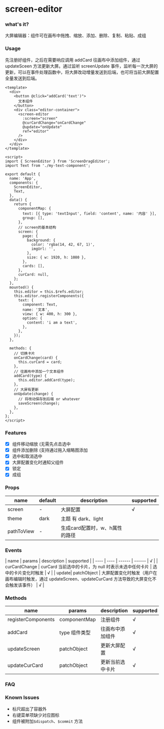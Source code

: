 # screen-editor

### what's it?

大屏编辑器：组件可在画布中拖拽、缩放、添加、删除、复制、粘贴、成组

### Usage

先注册好组件，之后在需要响应调用 addCard 往画布中添加组件，通过 updateSceen 方法更新大屏。通过监听 screenUpdate 事件，监听每一次大屏的更新，可以在事件处理函数中，将大屏改动增量发送到后端，也可将当前大屏配置全量发送到后端。

```vue
<template>
  <div>
    <button @click="addCard('text')">
      文本组件
    </button>
    <div class="editor-container">
      <screen-editor
        :screen="screen"
        @curCardChange="onCardChange"
        @update="onUpdate"
        ref="editor"
      />
    </div>
  </div>
</template>

<script>
import { ScreenEditor } from 'ScreenDragEditor';
import Text from './my-text-component';

export default {
  name: 'App',
  components: {
    ScreenEditor,
    Text,
  },
  data() {
    return {
      componentMap: {
        text: [{ type: 'textInput', field: 'content', name: '内容' }],
        group: [],
      },
      // screen的基本结构
      screen: {
        page: {
          background: {
            color: 'rgba(14, 42, 67, 1)',
            imgUrl: '',
          },
          size: { w: 1920, h: 1080 },
        },
        cards: [],
      },
      curCard: null,
    };
  },
  mounted() {
    this.editor = this.$refs.editor;
    this.editor.registerComponents({
      text: {
        component: Text,
        name: '文本',
        view: { w: 400, h: 300 },
        option: {
          content: 'i am a text',
        },
      },
    });
  },

  methods: {
    // 切换卡片
    onCardChange(card) {
      this.curCard = card;
    },
    // 往画布中添加一个文本组件
    addCard(type) {
      this.editor.addCard(type);
    },
    // 大屏有更新
    onUpdate(change) {
      // 将改动保存到后端 or whatever
      saveScreen(change);
    },
  },
};
</script>
```

### Features

- [x] 组件移动缩放 (无需先点击选中
- [x] 组件添加删除 (支持通过拖入缩略图添加
- [x] 选中和取消选中
- [x] 大屏配置变化时通知父组件
- [x] 锁定
- [x] 成组

### Props

| name   | default | description         | supported |
| ------ | ------- | ------------------- | --------- |
| screen | -       | 大屏配置            | √         |
| theme  | dark    | 主题 有 dark、light |
| pathToView  | -    | 生成card配置时，w、h属性的路径 |

### Events

| name | params | description | supported |
| ---- | ---- | ------ | ------ | √ |
| curCardChange | curCard 当前选中的卡片，为 null 时表示未选中任何卡片 | 选中的卡片变化时触发 | √ |
| update| patchObject | 大屏配置变化时触发（用户在画布编辑时触发，通过 updateScreen、updateCurCard 方法导致的大屏变化不会触发该事件） | √ |

### Methods

| name               | params        | description      | supported |
| ------------------ | ------------- | ---------------- | --------- |
| registerComponents | componentMap  | 注册组件         | √         |
| addCard            | type 组件类型 | 往画布中添加组件 | √         |
| updateScreen       | patchObject   | 更新大屏配置     | √         |
| updateCurCard      | patchObject   | 更新当前选中卡片 | √         |

### FAQ

### Known Issues

- 标尺超出了容器外
- 右键菜单项缺少对应图标
- 组件被附加`$dispatch`、`$commit` 方法
